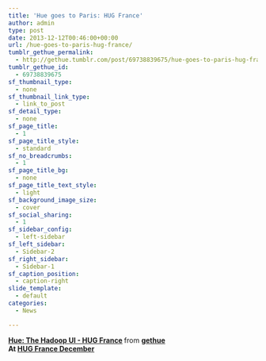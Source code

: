 ```yaml
---
title: 'Hue goes to Paris: HUG France'
author: admin
type: post
date: 2013-12-12T00:46:00+00:00
url: /hue-goes-to-paris-hug-france/
tumblr_gethue_permalink:
  - http://gethue.tumblr.com/post/69738839675/hue-goes-to-paris-hug-france
tumblr_gethue_id:
  - 69738839675
sf_thumbnail_type:
  - none
sf_thumbnail_link_type:
  - link_to_post
sf_detail_type:
  - none
sf_page_title:
  - 1
sf_page_title_style:
  - standard
sf_no_breadcrumbs:
  - 1
sf_page_title_bg:
  - none
sf_page_title_text_style:
  - light
sf_background_image_size:
  - cover
sf_social_sharing:
  - 1
sf_sidebar_config:
  - left-sidebar
sf_left_sidebar:
  - Sidebar-2
sf_right_sidebar:
  - Sidebar-1
sf_caption_position:
  - caption-right
slide_template:
  - default
categories:
  - News

---
```

<div>
  <strong> <a title="Hue: The Hadoop UI - HUG France" href="https://www.slideshare.net/gethue/hue-the-hadoop-ui-hug-france" target="_blank" rel="noopener noreferrer">Hue: The Hadoop UI - HUG France</a> </strong> from <strong><a href="http://www.slideshare.net/gethue" target="_blank" rel="noopener noreferrer">gethue</a></strong>
</div>

<div>
</div>

<div>
  <strong>At <a href="http://hugfrance.fr/meetup-le-11-decembre-2013/">HUG France December</a></strong>
</div>
